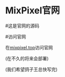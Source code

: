 # MixPixel官网

#这是官网的源码

#访问官网

在[mixpixel.top](http://mixpixel.top)访问官网

(在不久的将来会部署)

(我们希望鸽子王总快写完)
